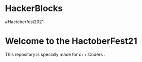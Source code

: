 # HackerBlocks
#Hactoberfest2021
<h1>Welcome to the HactoberFest21</h1>
<p1>This repositary is specially made for c++ Coders .</p1>
